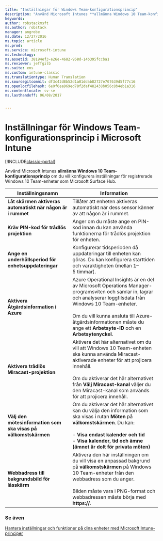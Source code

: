 ```yaml
---
title: "Inställningar för Windows Team-konfigurationsprincip"
description: "Använd Microsoft Intunes **allmänna Windows 10 Team-konfigurationsprincip** om du vill konfigurera inställningar för registrerade Windows 10 Team-enheter som Microsoft Surface Hub."
keywords: 
author: robstackmsft
ms.author: robstack
manager: angrobe
ms.date: 12/27/2016
ms.topic: article
ms.prod: 
ms.service: microsoft-intune
ms.technology: 
ms.assetid: 38194ef3-e26e-4682-958d-14b395fccba1
ms.reviewer: jeffgilb
ms.suite: ems
ms.custom: intune-classic
ms.translationtype: Human Translation
ms.sourcegitcommit: df3c42d8b52d1a01ddab82727e707639d5f77c16
ms.openlocfilehash: 6e0f0ea969ed78f2daf482438b056c8b4eb1a316
ms.contentlocale: sv-se
ms.lasthandoff: 06/08/2017


---
```


# <a name="windows-team-configuration-policy-settings-in-microsoft-intune"></a>Inställningar för Windows Team-konfigurationsprincip i Microsoft Intune

[!INCLUDE[classic-portal](../includes/classic-portal.md)]

Använd Microsoft Intunes **allmänna Windows 10 Team-konfigurationsprincip** om du vill konfigurera inställningar för registrerade Windows 10 Team-enheter som Microsoft Surface Hub.

|Inställningsnamn|Information|
|----------------|-----------|
|**Låt skärmen aktiveras automatiskt när någon är i rummet**|Tillåter att enheten aktiveras automatiskt när dess sensor känner av att någon är i rummet.|
|**Kräv PIN-kod för trådlös projektion**|Anger om du måste ange en PIN-kod innan du kan använda funktionerna för trådlös projektion för enheten.|
|**Ange en underhållsperiod för enhetsuppdateringar**|Konfigurerar tidsperioden då uppdateringar till enheten kan göras. Du kan konfigurera starttiden och varaktigheten (mellan 1–5 timmar).|
|**Aktivera Åtgärdsinformation i Azure**|Azure Operational Insights är en del av Microsoft Operations Manager-programsviten och samlar in, lagrar och analyserar loggfilsdata från Windows 10 Team-enheter.<br /><br />Om du vill kunna ansluta till Azure-åtgärdsinformationen måste du ange ett **Arbetsyte-ID** och en **Arbetsytenyckel**.|
|**Aktivera trådlös Miracast-projektion**|Aktivera det här alternativet om du vill att Windows 10 Team-enheten ska kunna använda Miracast-aktiverade enheter för att projicera innehåll.<br /><br />Om du aktiverar det här alternativet från **Välj Miracast-kanal** väljer du den Miracast-kanal som används för att projicera innehåll.|
|**Välj den mötesinformation som ska visas på välkomstskärmen**|Om du aktiverar det här alternativet kan du välja den information som ska visas i rutan **Möten** på **välkomstskärmen**. Du kan:<br /><br />-   **Visa endast kalender och tid**<br />-   **Visa kalender, tid och ämne (ämnet är dolt för privata möten)**|
|**Webbadress till bakgrundsbild för låsskärm**|Aktivera den här inställningen om du vill visa en anpassad bakgrund på **välkomstskärmen** på Windows 10 Team-enheter från den webbadress som du anger.<br /><br />Bilden måste vara i PNG-format och webbadressen måste börja med **https://**.|


### <a name="see-also"></a>Se även
[Hantera inställningar och funktioner på dina enheter med Microsoft Intune-principer](manage-settings-and-features-on-your-devices-with-microsoft-intune-policies.md)


